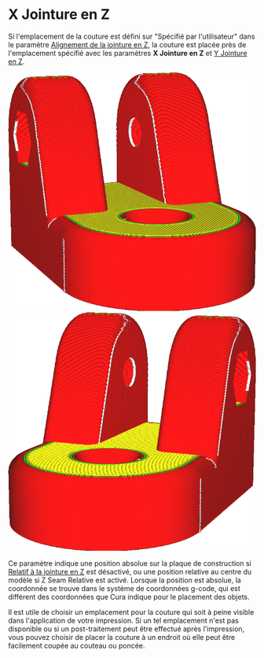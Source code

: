 X Jointure en Z
====
Si l'emplacement de la couture est défini sur "Spécifié par l'utilisateur" dans le paramètre [Alignement de la jointure en Z](z_seam_type.md), la couture est placée près de l'emplacement spécifié avec les paramètres **X Jointure en Z** et [Y Jointure en Z](z_seam_y.md).

![La couture est située sur le côté gauche](../../../articles/images/z_seam_x_left.png)
![La couture est située sur le côté droit](../../../articles/images/z_seam_x_right.png)

Ce paramètre indique une position absolue sur la plaque de construction si [Relatif à la jointure en Z](z_seam_relative.md) est désactivé, ou une position relative au centre du modèle si Z Seam Relative est activé. Lorsque la position est absolue, la coordonnée se trouve dans le système de coordonnées g-code, qui est différent des coordonnées que Cura indique pour le placement des objets.

Il est utile de choisir un emplacement pour la couture qui soit à peine visible dans l'application de votre impression. Si un tel emplacement n'est pas disponible ou si un post-traitement peut être effectué après l'impression, vous pouvez choisir de placer la couture à un endroit où elle peut être facilement coupée au couteau ou poncée.
